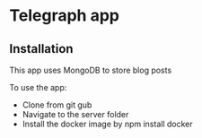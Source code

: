 # Telegraph app


## Installation

This app uses MongoDB to store blog posts

To use the app:
- Clone from git gub
- Navigate to the server folder 
- Install the docker image by npm install docker
